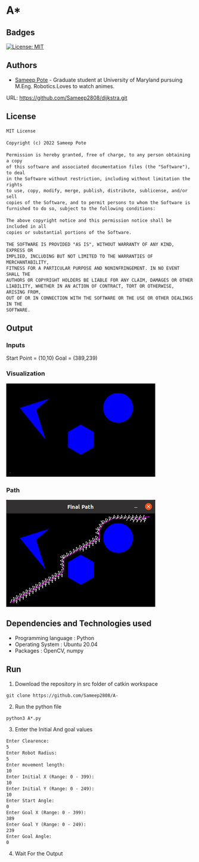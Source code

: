 # A*
## Badges
[![License: MIT](https://img.shields.io/badge/License-MIT-yellow.svg)](https://opensource.org/licenses/MIT)
## Authors
- [Sameep Pote](https://github.com/Sameep2808) - Graduate student at University of Maryland pursuing M.Eng. Robotics.Loves to watch animes.

URL: https://github.com/Sameep2808/dijkstra.git

## License
```
MIT License

Copyright (c) 2022 Sameep Pote

Permission is hereby granted, free of charge, to any person obtaining a copy
of this software and associated documentation files (the "Software"), to deal
in the Software without restriction, including without limitation the rights
to use, copy, modify, merge, publish, distribute, sublicense, and/or sell
copies of the Software, and to permit persons to whom the Software is
furnished to do so, subject to the following conditions:

The above copyright notice and this permission notice shall be included in all
copies or substantial portions of the Software.

THE SOFTWARE IS PROVIDED "AS IS", WITHOUT WARRANTY OF ANY KIND, EXPRESS OR
IMPLIED, INCLUDING BUT NOT LIMITED TO THE WARRANTIES OF MERCHANTABILITY,
FITNESS FOR A PARTICULAR PURPOSE AND NONINFRINGEMENT. IN NO EVENT SHALL THE
AUTHORS OR COPYRIGHT HOLDERS BE LIABLE FOR ANY CLAIM, DAMAGES OR OTHER
LIABILITY, WHETHER IN AN ACTION OF CONTRACT, TORT OR OTHERWISE, ARISING FROM,
OUT OF OR IN CONNECTION WITH THE SOFTWARE OR THE USE OR OTHER DEALINGS IN THE
SOFTWARE.
```


## Output

### Inputs
Start Point = (10,10)
Goal = (389,239)

### Visualization
![g1](https://github.com/Sameep2808/A-/blob/main/Videos/g1.gif)
### Path
![p1](https://github.com/Sameep2808/A-/blob/main/Videos/p1)

## Dependencies and Technologies used

- Programming language : Python
- Operating System : Ubuntu 20.04
- Packages : OpenCV, numpy

## Run

1. Download the repository in src folder of catkin workspace
```
git clone https://github.com/Sameep2808/A-
```
2. Run the python file
```
python3 A*.py 
```
3. Enter the Initial And goal values
```
Enter Clearence:
5
Enter Robot Radius:
5
Enter movement length:
10
Enter Initial X (Range: 0 - 399):
10
Enter Initial Y (Range: 0 - 249):
10
Enter Start Angle:
0
Enter Goal X (Range: 0 - 399):
389
Enter Goal Y (Range: 0 - 249):
239
Enter Goal Angle:
0
```
4. Wait For the Output

